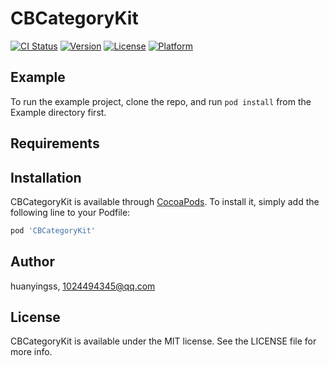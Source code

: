 # CBCategoryKit

[![CI Status](https://img.shields.io/travis/huanyingss/CBCategoryKit.svg?style=flat)](https://travis-ci.org/huanyingss/CBCategoryKit)
[![Version](https://img.shields.io/cocoapods/v/CBCategoryKit.svg?style=flat)](https://cocoapods.org/pods/CBCategoryKit)
[![License](https://img.shields.io/cocoapods/l/CBCategoryKit.svg?style=flat)](https://cocoapods.org/pods/CBCategoryKit)
[![Platform](https://img.shields.io/cocoapods/p/CBCategoryKit.svg?style=flat)](https://cocoapods.org/pods/CBCategoryKit)

## Example

To run the example project, clone the repo, and run `pod install` from the Example directory first.

## Requirements

## Installation

CBCategoryKit is available through [CocoaPods](https://cocoapods.org). To install
it, simply add the following line to your Podfile:

```ruby
pod 'CBCategoryKit'
```

## Author

huanyingss, 1024494345@qq.com

## License

CBCategoryKit is available under the MIT license. See the LICENSE file for more info.
